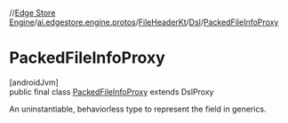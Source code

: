 //[Edge Store Engine](../../../../../index.md)/[ai.edgestore.engine.protos](../../../index.md)/[FileHeaderKt](../../index.md)/[Dsl](../index.md)/[PackedFileInfoProxy](index.md)

# PackedFileInfoProxy

[androidJvm]\
public final class [PackedFileInfoProxy](index.md) extends DslProxy

An uninstantiable, behaviorless type to represent the field in generics.
